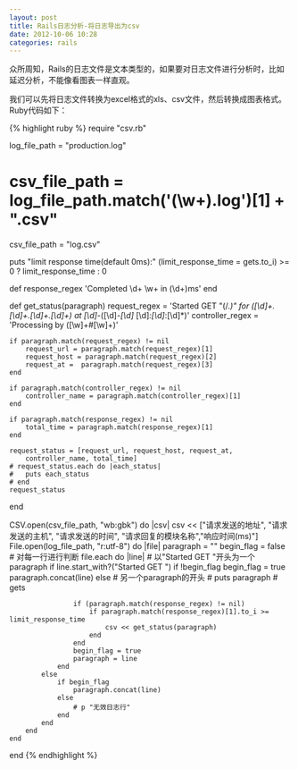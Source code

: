 ```yaml
---
layout: post
title: Rails日志分析-将日志导出为csv
date: 2012-10-06 10:28
categories: rails
---
```


众所周知，Rails的日志文件是文本类型的，如果要对日志文件进行分析时，比如延迟分析，不能像看图表一样直观。

我们可以先将日志文件转换为excel格式的xls、csv文件，然后转换成图表格式。Ruby代码如下：

{% highlight ruby %}
require "csv.rb"

log_file_path = "production.log"
# csv_file_path = log_file_path.match('(\w+)\.log')[1] + ".csv"
csv_file_path = "log.csv"

puts "limit response time(default 0ms):"
(limit_response_time = gets.to_i) >= 0 ? limit_response_time : 0

def response_regex
	'Completed \d+ \w+ in (\d+)ms'
end

def get_status(paragraph)
	request_regex = 'Started GET \"(\/.*)\" for ([\d]+\.[\d]+\.[\d]+\.[\d]+) at [\d]*-([\d]*-[\d]* [\d]*:[\d]*:[\d]*)'
	controller_regex = 'Processing by ([\w]+#[\w]+)'

	if paragraph.match(request_regex) != nil
		request_url = paragraph.match(request_regex)[1]
		request_host = paragraph.match(request_regex)[2]
		request_at =  paragraph.match(request_regex)[3]
	end

	if paragraph.match(controller_regex) != nil
		controller_name = paragraph.match(controller_regex)[1]
	end

	if paragraph.match(response_regex) != nil
		total_time = paragraph.match(response_regex)[1]
	end

	request_status = [request_url, request_host, request_at, 
		controller_name, total_time]
	# request_status.each do |each_status|
	# 	puts each_status
	# end
	request_status
end

CSV.open(csv_file_path, "wb:gbk") do |csv|
	csv << ["请求发送的地址", "请求发送的主机", "请求发送的时间", "请求回复的模块名称","响应时间(ms)"]
	File.open(log_file_path, "r:utf-8") do |file|
		paragraph = ""
		begin_flag = false
		# 对每一行进行判断
		file.each do |line|
			# 以"Started GET "开头为一个paragraph
			if line.start_with?("Started GET ")
				if !begin_flag
					begin_flag = true
					paragraph.concat(line)
				else
					# 另一个paragraph的开头
					# puts paragraph
					# gets
					
					if (paragraph.match(response_regex) != nil)
						if paragraph.match(response_regex)[1].to_i >= limit_response_time
							csv << get_status(paragraph)
						end
					end
					begin_flag = true
					paragraph = line	
				end
			else
				if begin_flag
					paragraph.concat(line)
				else
					# p "无效日志行"
				end
			end
		end 
	end
end
{% endhighlight %}
